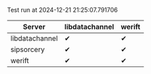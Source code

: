 Test run at 2024-12-21 21:25:07.791706

| Server       | libdatachannel | werift |
|--------|--------|--------|
| libdatachannel | ✔      | ✔      |
| sipsorcery   | ✔      | ✔      |
| werift       | ✔      | ✔      |
